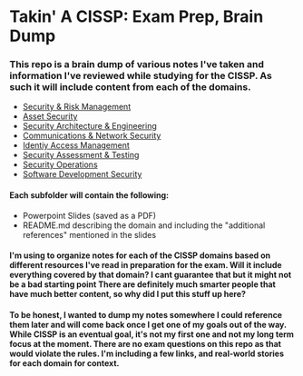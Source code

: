 # Takin' A CISSP: Exam Prep, Brain Dump

### This repo is a brain dump of various notes I've taken and information I've reviewed while studying for the CISSP. As such it will include content from each of the domains. 

* [Security & Risk Management](https://github.com/n1cfury/takinacissp/blob/master/domain1.md)
* [Asset Security](https://github.com/n1cfury/takinacissp/blob/master/domain2.md)
* [Security Architecture & Engineering](https://github.com/n1cfury/takinacissp/blob/master/domain3.md)
* [Communications & Network Security](https://github.com/n1cfury/takinacissp/blob/master/domain4.md)
* [Identiy Access Management](https://github.com/n1cfury/takinacissp/blob/master/domain5.md)
* [Security Assessment & Testing](https://github.com/n1cfury/takinacissp/blob/master/domain6.md)
* [Security Operations](https://github.com/n1cfury/takinacissp/blob/master/domain7.md)
* [Software Development Security](https://github.com/n1cfury/takinacissp/blob/master/domain8.md)



#### Each subfolder will contain the following:
* Powerpoint Slides (saved as a PDF)
* README.md describing the domain and including the "additional references" mentioned in the slides


#### I'm using to organize notes for each of the CISSP domains based on different resources I've read in preparation for the exam. Will it include everything covered by that domain? I cant guarantee that but it might not be a bad starting point There are definitely much smarter people that have much better content, so why did I put this stuff up here?  

#### To be honest, I wanted to dump my notes somewhere I could reference them later and will come back once I get one of my goals out of the way. While CISSP is an eventual goal, it's not my first one and not my long term focus at the moment. There are no exam questions on this repo as that would violate the rules. I'm including a few links, and real-world stories for each domain for context.
